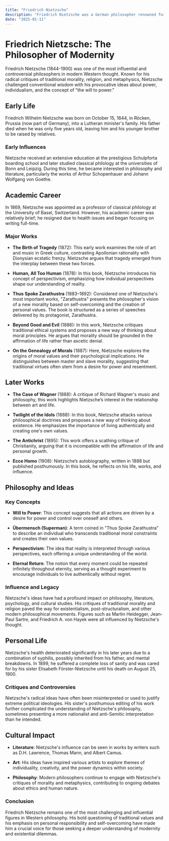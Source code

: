 ```yaml
---
title: "Friedrich Nietzsche"
description: "Friedrich Nietzsche was a German philosopher renowned for his critical reevaluation of traditional morality, religion, and metaphysics, and for his influential concepts such as the 'will to power' and the Übermensch (Superman)."
date: "2025-01-11"
--- 
```


# Friedrich Nietzsche: The Philosopher of Modernity

Friedrich Nietzsche (1844-1900) was one of the most influential and controversial philosophers in modern Western thought. Known for his radical critiques of traditional morality, religion, and metaphysics, Nietzsche challenged conventional wisdom with his provocative ideas about power, individualism, and the concept of "the will to power."

## Early Life

Friedrich Wilhelm Nietzsche was born on October 15, 1844, in Röcken, Prussia (now part of Germany), into a Lutheran minister's family. His father died when he was only five years old, leaving him and his younger brother to be raised by relatives.

### Early Influences

Nietzsche received an extensive education at the prestigious Schulpforta boarding school and later studied classical philology at the universities of Bonn and Leipzig. During this time, he became interested in philosophy and literature, particularly the works of Arthur Schopenhauer and Johann Wolfgang von Goethe.

## Academic Career

In 1869, Nietzsche was appointed as a professor of classical philology at the University of Basel, Switzerland. However, his academic career was relatively brief; he resigned due to health issues and began focusing on writing full-time.

### Major Works

- **The Birth of Tragedy** (1872): This early work examines the role of art and music in Greek culture, contrasting Apollonian rationality with Dionysian ecstatic frenzy. Nietzsche argues that tragedy emerged from the interplay between these two forces.
  
- **Human, All Too Human** (1878): In this book, Nietzsche introduces his concept of perspectivism, emphasizing how individual perspectives shape our understanding of reality.

- **Thus Spoke Zarathustra** (1883–1892): Considered one of Nietzsche's most important works, "Zarathustra" presents the philosopher's vision of a new morality based on self-overcoming and the creation of personal values. The book is structured as a series of speeches delivered by its protagonist, Zarathustra.

- **Beyond Good and Evil** (1886): In this work, Nietzsche critiques traditional ethical systems and proposes a new way of thinking about moral principles. He argues that morality should be grounded in the affirmation of life rather than ascetic denial.
  
- **On the Genealogy of Morals** (1887): Here, Nietzsche explores the origins of moral values and their psychological implications. He distinguishes between master and slave morality, suggesting that traditional virtues often stem from a desire for power and resentment.

## Later Works

- **The Case of Wagner** (1888): A critique of Richard Wagner's music and philosophy, this work highlights Nietzsche’s interest in the relationship between art and life.
  
- **Twilight of the Idols** (1888): In this book, Nietzsche attacks various philosophical doctrines and proposes a new way of thinking about existence. He emphasizes the importance of living authentically and creating one's own values.

- **The Antichrist** (1895): This work offers a scathing critique of Christianity, arguing that it is incompatible with the affirmation of life and personal growth.
  
- **Ecce Homo** (1908): Nietzsche’s autobiography, written in 1888 but published posthumously. In this book, he reflects on his life, works, and influence.

## Philosophy and Ideas

### Key Concepts

- **Will to Power**: This concept suggests that all actions are driven by a desire for power and control over oneself and others.
  
- **Übermensch (Superman)**: A term coined in "Thus Spoke Zarathustra" to describe an individual who transcends traditional moral constraints and creates their own values.

- **Perspectivism**: The idea that reality is interpreted through various perspectives, each offering a unique understanding of the world.
  
- **Eternal Return**: The notion that every moment could be repeated infinitely throughout eternity, serving as a thought experiment to encourage individuals to live authentically without regret.

### Influence and Legacy

Nietzsche's ideas have had a profound impact on philosophy, literature, psychology, and cultural studies. His critiques of traditional morality and religion paved the way for existentialism, post-structuralism, and other modern philosophical movements. Figures such as Martin Heidegger, Jean-Paul Sartre, and Friedrich A. von Hayek were all influenced by Nietzsche's thought.

## Personal Life

Nietzsche's health deteriorated significantly in his later years due to a combination of syphilis, possibly inherited from his father, and mental breakdowns. In 1899, he suffered a complete loss of sanity and was cared for by his sister Elisabeth Förster-Nietzsche until his death on August 25, 1900.

### Critiques and Controversies

Nietzsche's radical ideas have often been misinterpreted or used to justify extreme political ideologies. His sister's posthumous editing of his work further complicated the understanding of Nietzsche's philosophy, sometimes presenting a more nationalist and anti-Semitic interpretation than he intended.

## Cultural Impact

- **Literature**: Nietzsche's influence can be seen in works by writers such as D.H. Lawrence, Thomas Mann, and Albert Camus.
  
- **Art**: His ideas have inspired various artists to explore themes of individuality, creativity, and the power dynamics within society.
  
- **Philosophy**: Modern philosophers continue to engage with Nietzsche's critiques of morality and metaphysics, contributing to ongoing debates about ethics and human nature.

### Conclusion

Friedrich Nietzsche remains one of the most challenging and influential figures in Western philosophy. His bold questioning of traditional values and his emphasis on personal responsibility and self-overcoming have made him a crucial voice for those seeking a deeper understanding of modernity and existential dilemmas.

